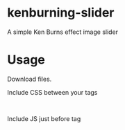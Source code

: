 kenburning-slider
=================

A simple Ken Burns effect image slider

Usage
=====

Download files.

Include CSS between your <code><head></head></code> tags
<pre>
  <link rel="stylesheet" href="css/kenburning.css" type="text/css" />
</pre>

Include JS just before <code></body></code> tag
<pre>
  <script type="text/javascript" src="js/kenburning.js">
</pre>

Put your images on any container with the class <code>.keyburning</code> and in-line style for the <code>height</code>
<pre>
  <div class="keyburning" style="350px">
    <img src="img/example-pics-001.jpg" alt="" />
    <img src="img/example-pics-002.jpg" alt="" />
    <img src="img/example-pics-003.jpg" alt="" />
    <img src="img/example-pics-004.jpg" alt="" />
  </div>
</pre>